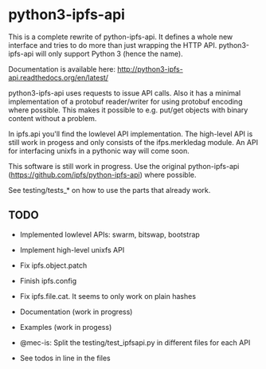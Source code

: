 # python3-ipfs-api

This is a complete rewrite of python-ipfs-api. It defines a whole new interface
and tries to do more than just wrapping the HTTP API. python3-ipfs-api will
only support Python 3 (hence the name).

Documentation is available here: http://python3-ipfs-api.readthedocs.org/en/latest/

python3-ipfs-api uses requests to issue API calls. Also it has a minimal
implementation of a protobuf reader/writer for using protobuf encoding where
possible. This makes it possible to e.g. put/get objects with binary content
without a problem.

In ipfs.api you'll find the lowlevel API implementation. The high-level API is
still work in progess and only consists of the ifps.merkledag module. An
API for interfacing unixfs in a pythonic way will come soon.

This software is still work in progress. Use the original python-ipfs-api
(https://github.com/ipfs/python-ipfs-api) where possible.

See testing/tests_* on how to use the parts that already work.


## TODO

 * Implemented lowlevel APIs: swarm, bitswap, bootstrap
 * Implement high-level unixfs API
 * Fix ipfs.object.patch
 * Finish ipfs.config
 * Fix ipfs.file.cat. It seems to only work on plain hashes
 
 * Documentation (work in progress)
 * Examples (work in progess)

 * @mec-is: Split the testing/test_ipfsapi.py in different files for each API
 * See todos in line in the files
